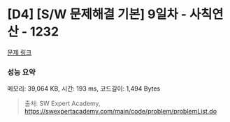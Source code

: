 # [D4] [S/W 문제해결 기본] 9일차 - 사칙연산 - 1232 

[문제 링크](https://swexpertacademy.com/main/code/problem/problemDetail.do?contestProbId=AV141J8KAIcCFAYD) 

### 성능 요약

메모리: 39,064 KB, 시간: 193 ms, 코드길이: 1,494 Bytes



> 출처: SW Expert Academy, https://swexpertacademy.com/main/code/problem/problemList.do